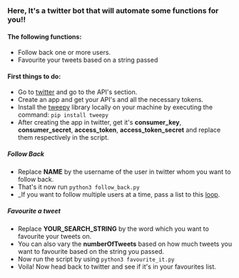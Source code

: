 ### Here, It's a twitter bot that will automate some functions for you!!

#### The following functions:
* Follow back one or more users.
* Favourite your tweets based on a string passed

#### First things to do:
- Go to [twitter](twitter.com) and go to the API's section.
- Create an app and get your API's and all the necessary tokens.
- Install the [tweepy](https://www.tweepy.org/) library locally on your machine by executing the command:
 ``` pip install tweepy ```
- After creating the app in twitter, get it's __consumer_key__, __consumer_secret__, __access_token__, __access_token_secret__ and replace them respectively in the script.

##### _Follow Back_
- Replace __NAME__ by the username of the user in twitter whom you want to follow back.
- That's it now run ```python3 follow_back.py```
- _If you want to follow multiple users at a time, pass a list to this [loop](https://github.com/Ghost-IU/Python-Scripts/blob/9379d69ac52fb33b1f59ebd564fa6b6b3137daa6/Twitter%20Bot/follow_back.py#L24). 

##### _Favourite a tweet_
- Replace __YOUR_SEARCH_STRING__ by the word which you want to favourite your tweets on.
- You can also vary the __numberOfTweets__ based on how much tweets you want to favourite based on the string you passed.
- Now run the script by using ```python3 favourite_it.py``` 
- Voila! Now head back to twitter and see if it's in your favourites list. 
          
